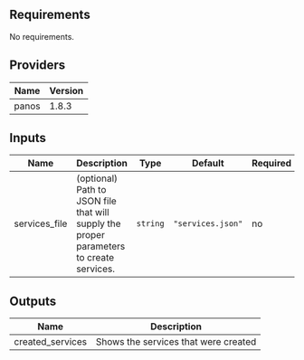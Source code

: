 Requirements
---
No requirements.

Providers
---
Name | Version
-----|------
panos | 1.8.3

Inputs
---
Name | Description | Type | Default | Required
-----|-----|-----|-----|-----
services_file | (optional) Path to JSON file that will supply the proper parameters to create services.|`string`|`"services.json"`|no

Outputs
---
Name | Description
-----|-----
created_services |Shows the services that were created
